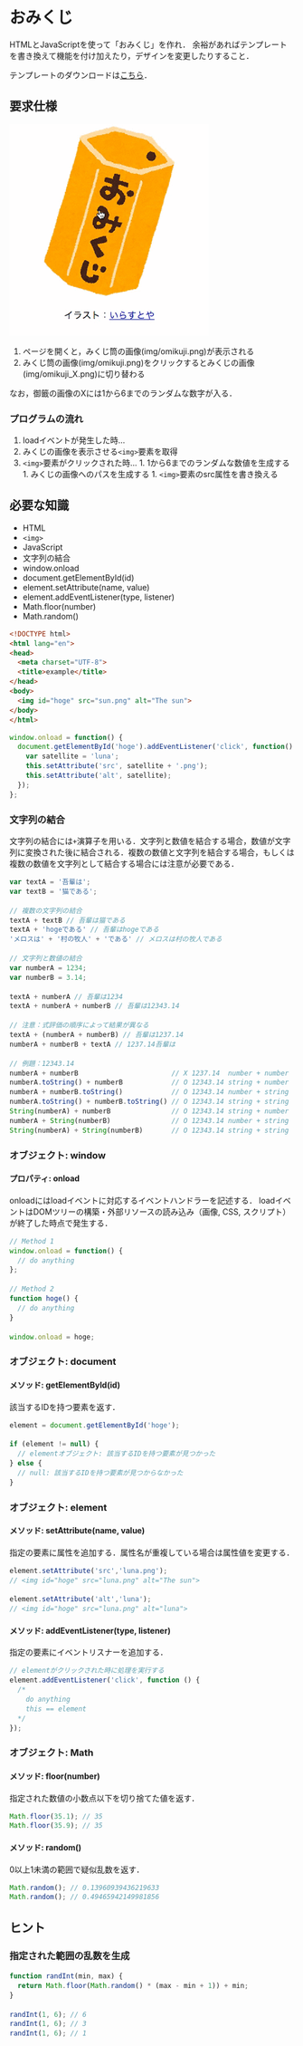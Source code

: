 # おみくじ
HTMLとJavaScriptを使って「おみくじ」を作れ．
余裕があればテンプレートを書き換えて機能を付け加えたり，デザインを変更したりすること．

テンプレートのダウンロードは[こちら](template.zip "template.zip")．

## 要求仕様

![おみくじ](img/sample.gif)

1. ページを開くと，みくじ筒の画像(img/omikuji.png)が表示される
1. みくじ筒の画像(img/omikuji.png)をクリックするとみくじの画像(img/omikuji_X.png)に切り替わる

なお，御籤の画像のXには1から6までのランダムな数字が入る．

### プログラムの流れ
1. loadイベントが発生した時…
  1. みくじの画像を表示させる`<img>`要素を取得
  1. `<img>`要素がクリックされた時…
    1. 1から6までのランダムな数値を生成する
    1. みくじの画像へのパスを生成する
    1. `<img>`要素のsrc属性を書き換える

## 必要な知識
 * HTML
  * `<img>`
 * JavaScript
  * 文字列の結合
  * window.onload
  * document.getElementById(id)
  * element.setAttribute(name, value)
  * element.addEventListener(type, listener)
  * Math.floor(number)
  * Math.random()

```html
<!DOCTYPE html>
<html lang="en">
<head>
  <meta charset="UTF-8">
  <title>example</title>
</head>
<body>
  <img id="hoge" src="sun.png" alt="The sun">
</body>
</html>
```

```javascript
window.onload = function() {
  document.getElementById('hoge').addEventListener('click', function() {
    var satellite = 'luna';
    this.setAttribute('src', satellite + '.png');
    this.setAttribute('alt', satellite);
  });
};
```

### 文字列の結合
文字列の結合には`+`演算子を用いる．文字列と数値を結合する場合，数値が文字列に変換された後に結合される．複数の数値と文字列を結合する場合，もしくは複数の数値を文字列として結合する場合には注意が必要である．
```javascript
var textA = '吾輩は';
var textB = '猫である';

// 複数の文字列の結合
textA + textB // 吾輩は猫である
textA + 'hogeである' // 吾輩はhogeである
'メロスは' + '村の牧人' + 'である' // メロスは村の牧人である

// 文字列と数値の結合
var numberA = 1234;
var numberB = 3.14;

textA + numberA // 吾輩は1234
textA + numberA + numberB // 吾輩は12343.14

// 注意：式評価の順序によって結果が異なる
textA + (numberA + numberB) // 吾輩は1237.14
numberA + numberB + textA // 1237.14吾輩は

// 例題：12343.14
numberA + numberB                       // X 1237.14  number + number
numberA.toString() + numberB            // O 12343.14 string + number
numberA + numberB.toString()            // O 12343.14 number + string
numberA.toString() + numberB.toString() // O 12343.14 string + string
String(numberA) + numberB               // O 12343.14 string + number
numberA + String(numberB)               // O 12343.14 number + string
String(numberA) + String(numberB)       // O 12343.14 string + string
```

### オブジェクト: window
#### プロパティ: onload
onloadにはloadイベントに対応するイベントハンドラーを記述する．
loadイベントはDOMツリーの構築・外部リソースの読み込み（画像, CSS, スクリプト）が終了した時点で発生する．

```javascript
// Method 1
window.onload = function() {
  // do anything
};

// Method 2
function hoge() {
  // do anything
}

window.onload = hoge;

```

### オブジェクト: document
#### メソッド: getElementById(id)
該当するIDを持つ要素を返す．

```javascript
element = document.getElementById('hoge');

if (element != null) {
  // elementオブジェクト: 該当するIDを持つ要素が見つかった
} else {
  // null: 該当するIDを持つ要素が見つからなかった
}
```

### オブジェクト: element

#### メソッド: setAttribute(name, value)
指定の要素に属性を追加する．属性名が重複している場合は属性値を変更する．

```javascript
element.setAttribute('src','luna.png');
// <img id="hoge" src="luna.png" alt="The sun">

element.setAttribute('alt','luna');
// <img id="hoge" src="luna.png" alt="luna">
```

#### メソッド: addEventListener(type, listener)
指定の要素にイベントリスナーを追加する．

```javascript
// elementがクリックされた時に処理を実行する
element.addEventListener('click', function () {
  /*
    do anything
    this == element
  */
});
```

### オブジェクト: Math
#### メソッド: floor(number)
指定された数値の小数点以下を切り捨てた値を返す．

```javascript
Math.floor(35.1); // 35
Math.floor(35.9); // 35
```

#### メソッド: random()
0以上1未満の範囲で疑似乱数を返す．

```javascript
Math.random(); // 0.13960939436219633
Math.random(); // 0.49465942149981856
```

## ヒント
### 指定された範囲の乱数を生成
```javascript
function randInt(min, max) {
  return Math.floor(Math.random() * (max - min + 1)) + min;
}

randInt(1, 6); // 6
randInt(1, 6); // 3
randInt(1, 6); // 1
```
